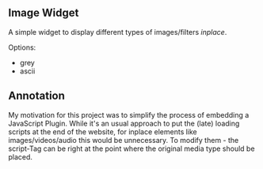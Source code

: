 Image Widget
------------


A simple widget to display different types of images/filters *inplace*.

Options:

- grey
- ascii


Annotation
----------

My motivation for this project was to simplify the process of embedding a JavaScript Plugin. While it's an usual approach
to put the (late) loading scripts at the end of the website, for inplace elements like images/videos/audio this would
be unnecessary. To modify them - the script-Tag can be right at the point where the original media type should be placed.

